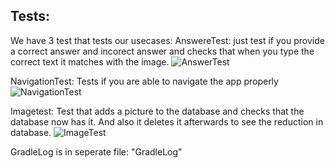 ## Tests: 
 

We have 3 test that tests our usecases: 
AnswereTest: just test if you provide a correct answer and incorect answer and checks that when you type the correct text it matches with the image. 
![AnswerTest](https://user-images.githubusercontent.com/70505755/107964149-47d17e80-6fa9-11eb-8356-6382308eaa65.png)

NavigationTest: Tests if you are able to navigate the app properly 
![NavigationTest](https://user-images.githubusercontent.com/70505755/107964270-63d52000-6fa9-11eb-9779-96e21358bcf2.png)

Imagetest: Test that adds a picture to the database and checks that the database now has it. And also it deletes it afterwards to see the reduction in database. 
![ImageTest](https://user-images.githubusercontent.com/70505755/107964323-718aa580-6fa9-11eb-8bb0-820898f1ff6f.png)


GradleLog is in seperate file: "GradleLog" 

